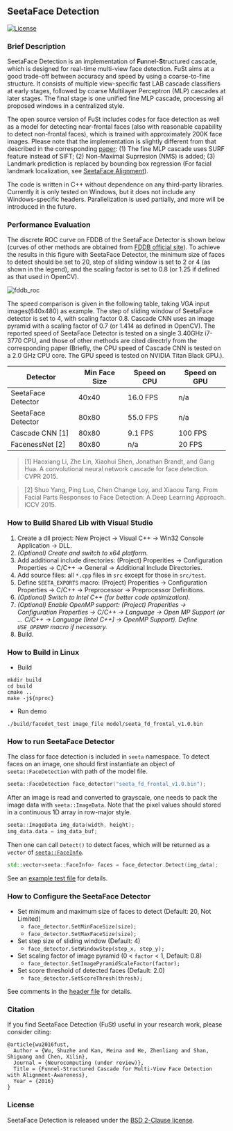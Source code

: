 ## SeetaFace Detection

[![License](https://img.shields.io/badge/license-BSD-blue.svg)](../LICENSE)

### Brief Description

SeetaFace Detection is an implementation of **Fu**nnel-**St**ructured cascade, which is designed for real-time multi-view face detection.
FuSt aims at a good trade-off between accuracy and speed by using a coarse-to-fine structure.
It consists of multiple view-specific fast LAB cascade classifiers at early stages, followed by coarse Multilayer Perceptron (MLP) cascades at later stages.
The final stage is one unified fine MLP cascade, processing all proposed windows in a centralized style.

The open source version of FuSt includes codes for face detection as well as a model for detecting near-frontal faces
(also with reasonable capability to detect non-frontal faces), which is trained with approximately 200K face images.
Please note that the implementation is slightly different from that described in the corresponding [paper](#citation):
(1) The fine MLP cascade uses SURF feature instead of SIFT; (2) Non-Maximal Suprresion (NMS) is added;
(3) Landmark prediction is replaced by bounding box regression (For facial landmark localization,
see [SeetaFace Alignment](https://github.com/seetaface/SeetaFaceEngine/tree/master/FaceAlignment)).

The code is written in C++ without dependence on any third-party libraries.
Currently it is only tested on Windows, but it does not include any Windows-specific headers.
Parallelization is used partially, and more will be introduced in the future.

### Performance Evaluation

The discrete ROC curve on FDDB of the SeetaFace Detector is shown below (curves of other methods are obtained from
[FDDB official site](http://vis-www.cs.umass.edu/fddb/results.html)).
To achieve the results in this figure with SeetaFace Detector, the minimum size of faces to detect should be set to 20,
step of sliding window is set to 2 or 4 (as shown in the legend), and the scaling factor is set to 0.8 (or 1.25 if defined as that used in OpenCV).

![fddb_roc](./doc/fddb_roc.png)

The speed comparison is given in the following table, taking VGA input images(640x480) as example.
The step of sliding window of SeetaFace detector is set to 4, with scaling factor 0.8.
Cascade CNN uses an image pyramid with a scaling factor of 0.7 (or 1.414 as defined in OpenCV).
The reported speed of SeetaFace Detector is tested on a single 3.40GHz i7-3770 CPU, and those of other methods
are cited directrly from the corresponding paper (Briefly, the CPU speed of Cascade CNN is tested on a 2.0 GHz CPU core.
The GPU speed is tested on NVIDIA Titan Black GPU.).

Detector | Min Face Size | Speed on CPU | Speed on GPU
-------- | ------------- | ------------ | ------------
SeetaFace Detector  | 40x40 | 16.0 FPS | n/a
SeetaFace Detector | 80x80 | 55.0 FPS | n/a
Cascade CNN [1] | 80x80 | 9.1 FPS | 100 FPS
FacenessNet [2] | 80x80 | n/a | 20 FPS

> [1] Haoxiang Li, Zhe Lin, Xiaohui Shen, Jonathan Brandt, and Gang Hua. A convolutional neural network cascade for face detection. CVPR 2015.

> [2] Shuo Yang, Ping Luo, Chen Change Loy, and Xiaoou Tang. From Facial Parts Responses to Face Detection: A Deep Learning Approach. ICCV 2015.

### How to Build Shared Lib with Visual Studio

1. Create a dll project: New Project -> Visual C++ -> Win32 Console Application -> DLL.
2. *(Optional) Create and switch to x64 platform.*
3. Add additional include directories: (Project) Properities -> Configuration Properties -> C/C++ -> General -> Additional Include Directories.
4. Add source files: all `*.cpp` files in `src` except for those in `src/test`.
5. Define `SEETA_EXPORTS` macro: (Project) Properities -> Configuration Properties -> C/C++ -> Preprocessor -> Preprocessor Definitions.
6. *(Optional) Switch to Intel C++ (for better code optimization).*
7. *(Optional) Enable OpenMP support: (Project) Properities -> Configuration Properties -> C/C++ -> Language -> Open MP Support (or ... C/C++ -> Language [Intel C++] -> OpenMP Support). Define `USE_OPENMP` macro if necessary.*
8. Build.

### How to Build in Linux
- Build
```shell
mkdir build
cd build
cmake ..
make -j${nproc}
```

- Run demo
```shell
./build/facedet_test image_file model/seeta_fd_frontal_v1.0.bin
```

### How to run SeetaFace Detector

The class for face detection is included in `seeta` namespace. To detect faces on an image, one should first
instantiate an object of `seeta::FaceDetection` with path of the model file.

```c++
seeta::FaceDetection face_detector("seeta_fd_frontal_v1.0.bin");
```

After an image is read and converted to grayscale, one needs to pack the image data with `seeta::ImageData`.
Note that the pixel values should stored in a continuous 1D array in row-major style.

```c++
seeta::ImageData img_data(width, height);
img_data.data = img_data_buf;
```

Then one can call `Detect()` to detect faces, which will be returned as a `vector` of [`seeta::FaceInfo`](./include/common.h).

```c++
std::vector<seeta::FaceInfo> faces = face_detector.Detect(img_data);
```

See an [example test file](./src/test/facedetection_test.cpp) for details.

### How to Configure the SeetaFace Detector

* Set minimum and maximum size of faces to detect (Default: 20, Not Limited)
  - `face_detector.SetMinFaceSize(size);`
  - `face_detector.SetMaxFaceSize(size);`
* Set step size of sliding window (Default: 4)
  - `face_detector.SetWindowStep(step_x, step_y);`
* Set scaling factor of image pyramid (0 < `factor` < 1, Default: 0.8)
  - `face_detector.SetImagePyramidScaleFactor(factor);`
* Set score threshold of detected faces (Default: 2.0)
  - `face_detector.SetScoreThresh(thresh);`

See comments in the [header file](./include/face_detection.h) for details.

### Citation

If you find SeetaFace Detection (FuSt) useful in your research work, please consider citing:

    @article{wu2016fust,
      Author = {Wu, Shuzhe and Kan, Meina and He, Zhenliang and Shan, Shiguang and Chen, Xilin},
      Journal = {Neurocomputing (under review)},
      Title = {Funnel-Structured Cascade for Multi-View Face Detection with Alignment-Awareness},
      Year = {2016}
    }

### License

SeetaFace Detection is released under the [BSD 2-Clause license](../LICENSE).
